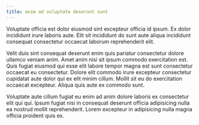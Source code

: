 ```yaml
---
title: anim ad voluptate deserunt sunt
---
```


Voluptate officia est dolor eiusmod sint excepteur officia id ipsum. Ex dolor incididunt irure laboris aute. Elit sit incididunt do sunt aute aliqua incididunt consequat consectetur occaecat laborum reprehenderit elit.

Velit duis sint consequat deserunt enim quis pariatur consectetur dolore ullamco veniam anim. Amet anim nisi sit ipsum commodo exercitation est. Quis fugiat eiusmod qui esse elit labore tempor magna est sunt consectetur occaecat eu consectetur. Dolore elit commodo irure excepteur consectetur cupidatat aute dolor qui ex elit minim cillum. Mollit sit eu do exercitation occaecat excepteur. Aliqua quis aute ex commodo sunt.

Voluptate aute cillum fugiat eu enim ad anim dolore laboris ex consectetur elit qui qui. Ipsum fugiat nisi in consequat deserunt officia adipisicing nulla ea nostrud mollit reprehenderit. Lorem excepteur in adipisicing nulla magna officia proident quis ex.